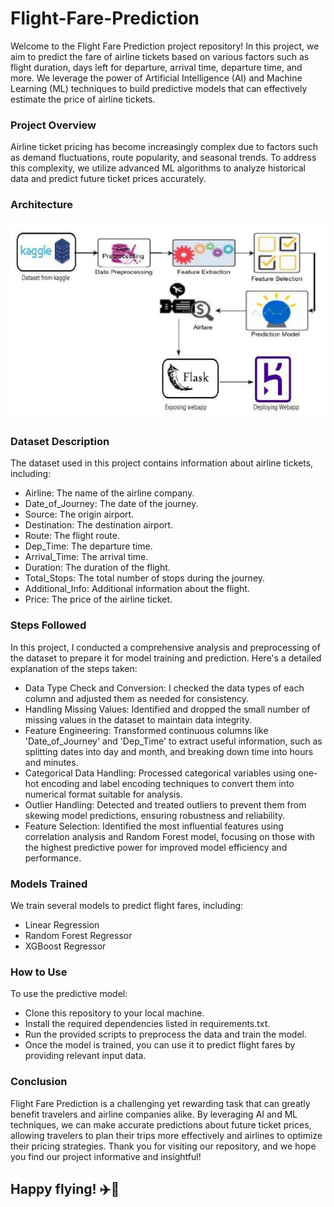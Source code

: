 # Flight-Fare-Prediction

Welcome to the Flight Fare Prediction project repository! In this project, we aim to predict the fare of airline tickets based on various factors such as flight duration, days left for departure, arrival time, departure time, and more. We leverage the power of Artificial Intelligence (AI) and Machine Learning (ML) techniques to build predictive models that can effectively estimate the price of airline tickets.

### Project Overview
Airline ticket pricing has become increasingly complex due to factors such as demand fluctuations, route popularity, and seasonal trends. To address this complexity, we utilize advanced ML algorithms to analyze historical data and predict future ticket prices accurately.

### Architecture
![Airplane](https://github.com/prajaktasonawane11/Flight-Fare-Prediction/blob/main/ProjectArchitecture.png)

### Dataset Description
The dataset used in this project contains information about airline tickets, including:
<ul>
  <li>Airline: The name of the airline company.</li>
  <li>Date_of_Journey: The date of the journey.</li>
  <li>Source: The origin airport.</li>
  <li>Destination: The destination airport.</li>
  <li>Route: The flight route.</li>
  <li>Dep_Time: The departure time.</li>
  <li>Arrival_Time: The arrival time.</li>
  <li>Duration: The duration of the flight.</li>
  <li>Total_Stops: The total number of stops during the journey.</li>
  <li>Additional_Info: Additional information about the flight.</li>
  <li>Price: The price of the airline ticket.</li>
</ul>

### Steps Followed

In this project, I conducted a comprehensive analysis and preprocessing of the dataset to prepare it for model training and prediction. Here's a detailed explanation of the steps taken:

<ul>
  <li>Data Type Check and Conversion: I checked the data types of each column and adjusted them as needed for consistency.</li>
  <li>Handling Missing Values: Identified and dropped the small number of missing values in the dataset to maintain data integrity.</li>
  <li>Feature Engineering: Transformed continuous columns like 'Date_of_Journey' and 'Dep_Time' to extract useful information, such as splitting dates into day and month, and breaking down time into hours and minutes.</li>
  <li>Categorical Data Handling: Processed categorical variables using one-hot encoding and label encoding techniques to convert them into numerical format suitable for analysis.</li>
  <li>Outlier Handling: Detected and treated outliers to prevent them from skewing model predictions, ensuring robustness and reliability.</li>
  <li>Feature Selection: Identified the most influential features using correlation analysis and Random Forest model, focusing on those with the highest predictive power for improved model efficiency and performance.</li>
</ul>

### Models Trained
We train several models to predict flight fares, including:
<ul>
  <li>Linear Regression</li>
  <li>Random Forest Regressor</li>
  <li>XGBoost Regressor</li>
</ul>

### How to Use
To use the predictive model:
<ul>
  <li>Clone this repository to your local machine.</li>
  <li>Install the required dependencies listed in requirements.txt.</li>
  <li>Run the provided scripts to preprocess the data and train the model.</li>
  <li>Once the model is trained, you can use it to predict flight fares by providing relevant input data.</li>
</ul>

### Conclusion
Flight Fare Prediction is a challenging yet rewarding task that can greatly benefit travelers and airline companies alike. By leveraging AI and ML techniques, we can make accurate predictions about future ticket prices, allowing travelers to plan their trips more effectively and airlines to optimize their pricing strategies. Thank you for visiting our repository, and we hope you find our project informative and insightful!

## Happy flying! ✈️🚀
